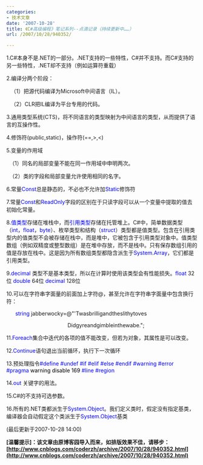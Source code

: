```yaml
---
categories:
- 技术文章
date: '2007-10-28'
title: 《C#高级编程》笔记系列--点滴记录（持续更新中……）
url: /2007/10/28/940352/

---
```



1.C#本身不是.NET的一部分。.NET支持的一些特性，C#并不支持。而C#支持的另一些特性，.NET却不支持（例如运算符重载）

2.编译分两个阶段：

&nbsp;&nbsp;
（1）把源代码编译为Microsoft中间语言（IL）。

&nbsp;&nbsp;
（2）CLR把IL编译为平台专用的代码。

3.通用类型系统(CTS)，将不同语言的类型映射为中间语言的类型，从而提供了语言的互操作性。

4.修饰符(public,static)，操作符(==,&gt;,&lt;)

5.变量的作用域

&nbsp;
（1）同名的局部变量不能在同一作用域中申明两次。

&nbsp; （2）类的字段和局部变量允许使用相同的名字。

6.常量<font color="#0000ff">Const</font>总是静态的，不必也不允许加<font color="#0000ff">Static</font>修饰符

7.常量<font color="#0000ff">Const</font>和<font color="#0000ff">ReadOnly</font>字段的区别在于只读字段可以从一个变量中提取的值去初始化常量。

8.<font color="#0000ff">值类型</font>存储在堆栈中，而<font color="#0000ff">引用类型</font>存储在托管堆上。C#中，简单数据类型（<font color="#0000ff">int</font>，<font color="#0000ff">float</font>，<font color="#0000ff">byte</font>）、枚举类型和结构（<font color="#0000ff">struct</font>）类型都是值类型。包含在引用类型内的值类型不会被存储在栈中，而是堆中，它被包含于引用类型对象中。值类型数组（例如双精度或整型数组）是在堆中存放，而不是栈中。只有保存数组引用的值是存放在栈中。这是因为所有数组类型都隐含派生于<font color="#0000ff">System</font>.<font color="#0000ff">Array</font>，它们都是引用类型。

9.<font color="#0000ff">decimal</font>
类型不是基本类型，所以在计算时使用该类型会有性能损失。<font color="#0000ff">float</font> 32位 <font color="#0000ff">double</font> 64位 <font color="#0000ff">decimal</font>
128位

10.可以在字符串字面量的前面加上字符@，甚至允许在字符串字面量中包含换行符： 

&nbsp;&nbsp;&nbsp;&nbsp;&nbsp; <font color="#0000ff">string</font>
jabberwocky=@"'Twasbrilligandtheslithytoves

&nbsp;&nbsp;&nbsp;&nbsp;&nbsp;&nbsp;&nbsp;&nbsp;&nbsp;&nbsp;&nbsp;&nbsp;&nbsp;&nbsp;&nbsp;&nbsp;&nbsp;&nbsp;&nbsp;&nbsp;&nbsp;&nbsp;&nbsp;&nbsp;&nbsp;&nbsp;&nbsp;&nbsp;&nbsp;&nbsp;&nbsp;&nbsp;&nbsp;&nbsp;&nbsp;&nbsp;&nbsp;&nbsp;&nbsp;&nbsp;
Didgyreandgimbleinthewabe."; 

11.<font color="#0000ff">Foreach</font>集合中迭代的各项的值不能改变，但若为对象，其属性是可以改变。

12.<font color="#0000ff">Continue</font>语句退出当前循环，执行下一次循环

13.预处理指令<font color="#0000ff">#define #undef #if #elif #else #endif #warning #error #pragma
<font color="#000000">warning disable 169</font> #line #region</font> 

14.<font color="#0000ff">out</font> 关键字的用法。

15.C#的不支持可选参数。

16.所有的.NET类都派生于<span style="color:blue;">System.Object</span>。我们定义类时，假定没有指定基类，编译器会自动假定这个类派生于<span style="color:blue;">System.Object</span>基类

(最后更新于2007-10-28 14:00)

**[温馨提示]：该文章由原博客园导入而来，如排版效果不佳，请移步：[http://www.cnblogs.com/coderzh/archive/2007/10/28/940352.html](http://www.cnblogs.com/coderzh/archive/2007/10/28/940352.html)**